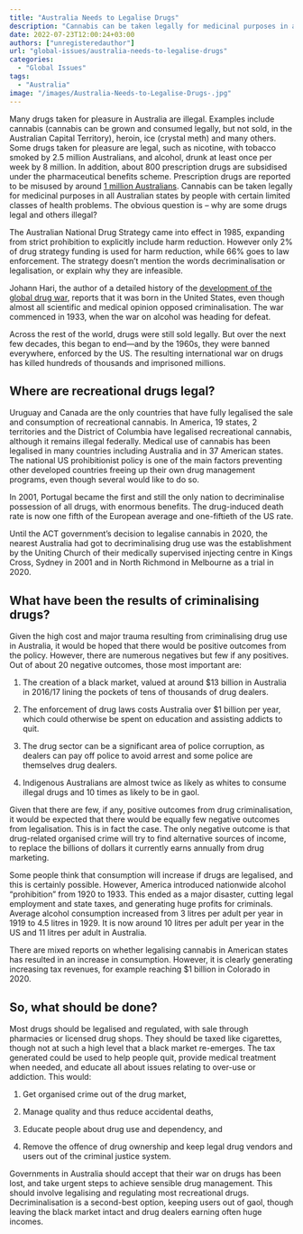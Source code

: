 ```yaml
---
title: "Australia Needs to Legalise Drugs"
description: "Cannabis can be taken legally for medicinal purposes in all Australian states by people with certain limited classes of health problems. The obvious question is – why are some drugs legal and others illegal?"
date: 2022-07-23T12:00:24+03:00
authors: ["unregisteredauthor"]
url: "global-issues/australia-needs-to-legalise-drugs"
categories: 
  - "Global Issues"
tags: 
  - "Australia"
image: "/images/Australia-Needs-to-Legalise-Drugs-.jpg"
---
```


Many drugs taken for pleasure in Australia are illegal. Examples include cannabis (cannabis can be grown and consumed legally, but not sold, in the Australian Capital Territory), heroin, ice (crystal meth) and many others. Some drugs taken for pleasure are legal, such as nicotine, with tobacco smoked by 2.5 million Australians, and alcohol, drunk at least once per week by 8 million. In addition, about 800 prescription drugs are subsidised under the pharmaceutical benefits scheme. Prescription drugs are reported to be misused by around [1 million Australians](https://www.theguardian.com/australia-news/2017/dec/19/prescription-drugs-misused-by-one-million-australians-in-year-report-shows). Cannabis can be taken legally for medicinal purposes in all Australian states by people with certain limited classes of health problems. The obvious question is – why are some drugs legal and others illegal?

The Australian National Drug Strategy came into effect in 1985, expanding from strict prohibition to explicitly include harm reduction. However only 2% of drug strategy funding is used for harm reduction, while 66% goes to law enforcement. The strategy doesn’t mention the words decriminalisation or legalisation, or explain why they are infeasible. 

Johann Hari, the author of a detailed history of the [development of the global drug war](https://chasingthescream.com), reports that it was born in the United States, even though almost all scientific and medical opinion opposed criminalisation. The war commenced in 1933, when the war on alcohol was heading for defeat.

Across the rest of the world, drugs were still sold legally. But over the next few decades, this began to end—and by the 1960s, they were banned everywhere, enforced by the US. The resulting international war on drugs has killed hundreds of thousands and imprisoned millions.

## **Where are recreational drugs legal?**

Uruguay and Canada are the only countries that have fully legalised the sale and consumption of recreational cannabis. In America, 19 states, 2 territories and the District of Columbia have legalised recreational cannabis, although it remains illegal federally. Medical use of cannabis has been legalised in many countries including Australia and in 37 American states. The national US prohibitionist policy is one of the main factors preventing other developed countries freeing up their own drug management programs, even though several would like to do so. 

In 2001, Portugal became the first and still the only nation to decriminalise possession of all drugs, with enormous benefits. The drug-induced death rate is now one fifth of the European average and one-fiftieth of the US rate.

Until the ACT government’s decision to legalise cannabis in 2020, the nearest Australia had got to decriminalising drug use was the establishment by the Uniting Church of their medically supervised injecting centre in Kings Cross, Sydney in 2001 and in North Richmond in Melbourne as a trial in 2020.

## **What have been the results of criminalising drugs?**

Given the high cost and major trauma resulting from criminalising drug use in Australia, it would be hoped that there would be positive outcomes from the policy. However, there are numerous negatives but few if any positives. Out of about 20 negative outcomes, those most important are:

1. The creation of a black market, valued at around $13 billion in Australia in 2016/17 lining the pockets of tens of thousands of drug dealers.

3. The enforcement of drug laws costs Australia over $1 billion per year, which could otherwise be spent on education and assisting addicts to quit.

5. The drug sector can be a significant area of police corruption, as dealers can pay off police to avoid arrest and some police are themselves drug dealers.

7. Indigenous Australians are almost twice as likely as whites to consume illegal drugs and 10 times as likely to be in gaol. 

Given that there are few, if any, positive outcomes from drug criminalisation, it would be expected that there would be equally few negative outcomes from legalisation. This is in fact the case. The only negative outcome is that drug-related organised crime will try to find alternative sources of income, to replace the billions of dollars it currently earns annually from drug marketing. 

Some people think that consumption will increase if drugs are legalised, and this is certainly possible. However, America introduced nationwide alcohol “prohibition” from 1920 to 1933. This ended as a major disaster, cutting legal employment and state taxes, and generating huge profits for criminals. Average alcohol consumption increased from 3 litres per adult per year in 1919 to 4.5 litres in 1929. It is now around 10 litres per adult per year in the US and 11 litres per adult in Australia.

There are mixed reports on whether legalising cannabis in American states has resulted in an increase in consumption. However, it is clearly generating increasing tax revenues, for example reaching $1 billion in Colorado in 2020. 

## **So, what should be done?**

Most drugs should be legalised and regulated, with sale through pharmacies or licensed drug shops. They should be taxed like cigarettes, though not at such a high level that a black market re-emerges. The tax generated could be used to help people quit, provide medical treatment when needed, and educate all about issues relating to over-use or addiction. This would: 

1. Get organised crime out of the drug market, 

3. Manage quality and thus reduce accidental deaths, 

5. Educate people about drug use and dependency, and 

7. Remove the offence of drug ownership and keep legal drug vendors and users out of the criminal justice system.

Governments in Australia should accept that their war on drugs has been lost, and take urgent steps to achieve sensible drug management. This should involve legalising and regulating most recreational drugs. Decriminalisation is a second-best option, keeping users out of gaol, though leaving the black market intact and drug dealers earning often huge incomes.
